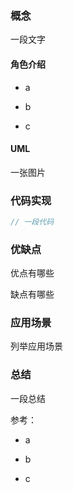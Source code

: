 ### 概念

一段文字

#### 角色介绍

- a

- b

- c

#### UML

一张图片

### 代码实现

```kt
// 一段代码
```

### 优缺点

优点有哪些

缺点有哪些

### 应用场景

列举应用场景

### 总结

一段总结

参考：

- a

- b

- c
